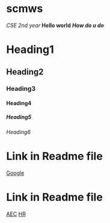 # scmws
*CSE 2nd year*
**Hello world**
***How do u do***
# Heading1
## Heading2
### Heading3
#### Heading4
##### Heading5
###### Heading6
# Link in Readme file
[Google](https://www.google.co.in/)
# Link in Readme file
[AEC](https://aec.edu.in/)
[HR](https://images.mid-day.com/images/images/2021/sep/Hrithik-afp_d.jpg)

